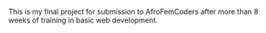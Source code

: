   This is my final project for submission to AfroFemCoders after more than 8 weeks of training in basic web development.
